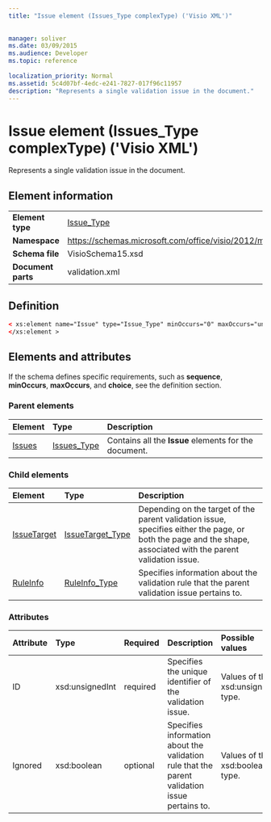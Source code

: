 ```yaml
---
title: "Issue element (Issues_Type complexType) ('Visio XML')"
 
 
manager: soliver
ms.date: 03/09/2015
ms.audience: Developer
ms.topic: reference
 
localization_priority: Normal
ms.assetid: 5c4d07bf-4edc-e241-7827-017f96c11957
description: "Represents a single validation issue in the document."
---
```


# Issue element (Issues_Type complexType) ('Visio XML')

Represents a single validation issue in the document.
  
## Element information

|||
|:-----|:-----|
|**Element type** <br/> |[Issue_Type](issue_type-complextypevisio-xml.md) <br/> |
|**Namespace** <br/> |https://schemas.microsoft.com/office/visio/2012/main  <br/> |
|**Schema file** <br/> |VisioSchema15.xsd  <br/> |
|**Document parts** <br/> |validation.xml  <br/> |
   
## Definition

```XML
< xs:element name="Issue" type="Issue_Type" minOccurs="0" maxOccurs="unbounded" >
</xs:element >
```

## Elements and attributes

If the schema defines specific requirements, such as **sequence**, **minOccurs**, **maxOccurs**, and **choice**, see the definition section. 
  
### Parent elements

|**Element**|**Type**|**Description**|
|:-----|:-----|:-----|
|[Issues](issues-element-validation_type-complextypevisio-xml.md) <br/> |[Issues_Type](issues_type-complextypevisio-xml.md) <br/> |Contains all the **Issue** elements for the document.  <br/> |
   
### Child elements

|**Element**|**Type**|**Description**|
|:-----|:-----|:-----|
|[IssueTarget](issuetarget-element-issue_type-complextypevisio-xml.md) <br/> |[IssueTarget_Type](issuetarget_type-complextypevisio-xml.md) <br/> |Depending on the target of the parent validation issue, specifies either the page, or both the page and the shape, associated with the parent validation issue.  <br/> |
|[RuleInfo](ruleinfo-element-issue_type-complextypevisio-xml.md) <br/> |[RuleInfo_Type](ruleinfo_type-complextypevisio-xml.md) <br/> |Specifies information about the validation rule that the parent validation issue pertains to.  <br/> |
   
### Attributes

|**Attribute**|**Type**|**Required**|**Description**|**Possible values**|
|:-----|:-----|:-----|:-----|:-----|
|ID  <br/> |xsd:unsignedInt  <br/> |required  <br/> |Specifies the unique identifier of the validation issue.  <br/> |Values of the xsd:unsignedInt type.  <br/> |
|Ignored  <br/> |xsd:boolean  <br/> |optional  <br/> |Specifies information about the validation rule that the parent validation issue pertains to.  <br/> |Values of the xsd:boolean type.  <br/> |
   


